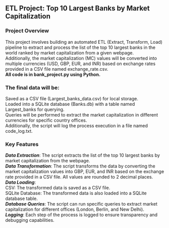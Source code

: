 ## ETL Project: Top 10 Largest Banks by Market Capitalization
### Project Overview
This project involves building an automated ETL (Extract, Transform, Load) pipeline to extract and process the list of the top 10 largest banks in the world ranked by market capitalization from a given webpage.  
Additionally, the market capitalization (MC) values will be converted into multiple currencies (USD, GBP, EUR, and INR) based on exchange rates provided in a CSV file named exchange_rate.csv.  
**All code is in bank_project.py using Python.**

### The final data will be:
Saved as a CSV file (Largest_banks_data.csv) for local storage.  
Loaded into a SQLite database (Banks.db) with a table named Largest_banks for querying.  
Queries will be performed to extract the market capitalization in different currencies for specific country offices.  
Additionally, the script will log the process execution in a file named code_log.txt.

### Key Features 
***Data Extraction***: The script extracts the list of the top 10 largest banks by market capitalization from the webpage.<br>
***Data Transformation***: The script transforms the data by converting the market capitalization values into GBP, EUR, and INR based on the exchange rate provided in a CSV file. All values are rounded to 2 decimal places.<br>
***Data Loading***:   
CSV: The transformed data is saved as a CSV file.   
SQLite Database: The transformed data is also loaded into a SQLite database table.<br>
***Database Queries***: The script can run specific queries to extract market capitalization for different offices (London, Berlin, and New Delhi).  
***Logging***: Each step of the process is logged to ensure transparency and debugging capabilities.
